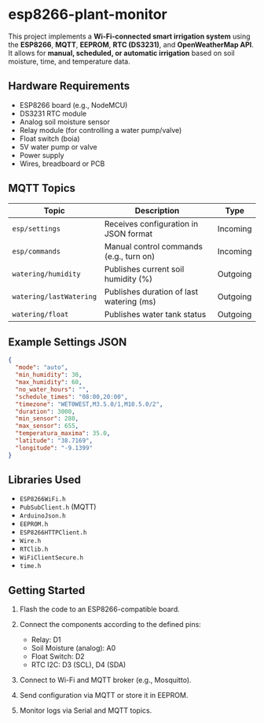 # esp8266-plant-monitor

This project implements a **Wi-Fi-connected smart irrigation system** using the **ESP8266**, **MQTT**, **EEPROM**, **RTC (DS3231)**, and **OpenWeatherMap API**. It allows for **manual, scheduled, or automatic irrigation** based on soil moisture, time, and temperature data.


## Hardware Requirements

* ESP8266 board (e.g., NodeMCU)
* DS3231 RTC module
* Analog soil moisture sensor
* Relay module (for controlling a water pump/valve)
* Float switch (boia)
* 5V water pump or valve
* Power supply
* Wires, breadboard or PCB


## MQTT Topics

| Topic                   | Description                              | Type     |
| ----------------------- | ---------------------------------------- | -------- |
| `esp/settings`          | Receives configuration in JSON format    | Incoming |
| `esp/commands`          | Manual control commands (e.g., turn on)  | Incoming |
| `watering/humidity`     | Publishes current soil humidity (%)      | Outgoing |
| `watering/lastWatering` | Publishes duration of last watering (ms) | Outgoing |
| `watering/float`        | Publishes water tank status              | Outgoing |

## Example Settings JSON

```json
{
  "mode": "auto",
  "min_humidity": 30,
  "max_humidity": 60,
  "no_water_hours": "",
  "schedule_times": "08:00,20:00",
  "timezone": "WET0WEST,M3.5.0/1,M10.5.0/2",
  "duration": 3000,
  "min_sensor": 280,
  "max_sensor": 655,
  "temperatura_maxima": 35.0,
  "latitude": "38.7169",
  "longitude": "-9.1399"
}
```


## Libraries Used

* `ESP8266WiFi.h`
* `PubSubClient.h` (MQTT)
* `ArduinoJson.h`
* `EEPROM.h`
* `ESP8266HTTPClient.h`
* `Wire.h`
* `RTClib.h`
* `WiFiClientSecure.h`
* `time.h`

## Getting Started

1. Flash the code to an ESP8266-compatible board.
2. Connect the components according to the defined pins:

   * Relay: D1
   * Soil Moisture (analog): A0
   * Float Switch: D2
   * RTC I2C: D3 (SCL), D4 (SDA)
3. Connect to Wi-Fi and MQTT broker (e.g., Mosquitto).
4. Send configuration via MQTT or store it in EEPROM.
5. Monitor logs via Serial and MQTT topics.
